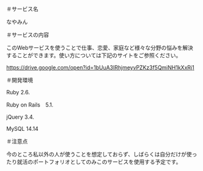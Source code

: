＃サービス名

なやみん



＃サービスの内容

このWebサービスを使うことで仕事、恋愛、家庭など様々な分野の悩みを解決することができます。使い方については下記のサイトをご参照ください。

https://drive.google.com/open?id=1bUuA3IRhjmeyvPZKz3f5QmiNH1kXxRj1




＃開発環境

Ruby 2.6.

Ruby on Rails　5.1.

jQuery 3.4.

MySQL 14.14




＃注意点

今のところ私以外の人が使うことを想定しておらず、しばらくは自分だけが使ったり就活のポートフォリオとしてのみこのサービスを使用する予定です。

